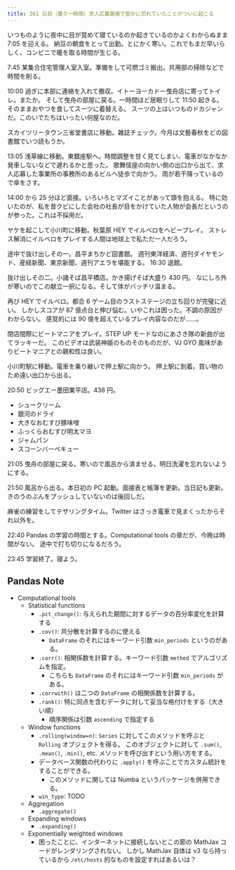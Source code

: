 ```yaml
---
title: 261 日目（曇り一時雨）求人応募面接で密かに恐れていたことがついに起こる
---
```


いつものように夜中に目が覚めて寝ているのか起きているのかよくわからぬまま 7:05 を迎える。
納豆の朝食をとって出勤。とにかく寒い。これでもまだ早いらしく、コンビニで暖を取る時間が生じる。

7:45 某集合住宅管理人室入室。準備をして可燃ゴミ搬出。共用部の掃除などで時間を削る。

10:00 過ぎに本部に連絡を入れて撤収。イトーヨーカドー曳舟店に寄ってトイレ。またか。
そして曳舟の部屋に戻る。一時間ほど居眠りして 11:50 起きる。そのままおやつを食してスーツに着替える。
スーツの上はいつものドカジャンだ。このいでたちはいったい何屋なのだ。

スカイツリータウン三省堂書店に移動。雑誌チェック。今月は文藝春秋をどの図書館でいつ読もうか。

13:05 浅草線に移動。東銀座駅へ。時間調整を甘く見てしまい、電車がなかなか発車しないなどで遅れるかと思った。
歌舞伎座の向かい側の出口から出て、求人応募した事業所の事務所のあるビルへ徒歩で向かう。
雨が若干降っているので傘をさす。

14:00 から 25 分ほど面接。いろいろとマズイことがあって頭を抱える。
特に効いたのが、私を昔クビにした会社の社長が目をかけていた人物が会長だというのが参った。これは不採用だ。

ヤケを起こして小川町に移動。秋葉原 HEY でイルベロをヘビープレイ。
ストレス解消にイルベロをプレイする人間は地球上で私ただ一人だろう。

途中で抜け出しその一。昌平まちかど図書館。
週刊東洋経済、週刊ダイヤモンド、産経新聞、東京新聞、週刊アエラを堪能する。
16:30 退館。

抜け出しその二。小諸そば昌平橋店。かき揚げそば大盛り 430 円。
なにしろ外が寒いのでこの献立一択になる。そして体がバッチリ温まる。

再び HEY でイルベロ。都合 6 ゲーム目のラストステージの立ち回りが完璧に近い。
しかしスコアが 87 億点台と伸び悩む。いやこれは困った。不調の原因がわからない。
感覚的には 90 億を超えているプレイ内容なのだが……。

閉店間際にビートマニアをプレイ。STEP UP モードなのにあさき隊の新曲が出てラッキーだ。
このビデオは武装神姫のものそのものだが、VJ GYO 風味がありビートマニアとの親和性は良い。

小川町駅に移動。電車を乗り継いで押上駅に向かう。
押上駅に到着。買い物のため遠い出口から出る。

20:50 ビッグエー墨田業平店。438 円。

* シュークリーム
* 銀河のドライ
* 大きなおむすび豚味噌
* ふっくらおむすび明太マヨ
* ジャムパン
* スコーンバーベキュー

21:05 曳舟の部屋に戻る。寒いので風呂から済ませる。明日洗濯を忘れないようにする。

21:50 風呂から出る。本日初の PC 起動。面接表と帳簿を更新。当日記も更新。
きのうのぶんをプッシュしていないのは後回しだ。

麻雀の練習をしてテザリングタイム。Twitter はさっき電車で見まくったからそれ以外を。

22:40 Pandas の学習の時間とする。Computational tools の章だが、今晩は時間がない。
途中で打ち切りになるだろう。

23:45 学習終了。寝よう。

## Pandas Note

* Computational tools
  * Statistical functions
    * `.pct_change()`: 与えられた期間に対するデータの百分率変化を計算する
    * `.cov()`: 共分散を計算するのに使える
      * `DataFrame` のそれにはキーワード引数 `min_periods` というのがある。
    * `.corr()`: 相関係数を計算する。キーワード引数 `method` でアルゴリズムを指定。
      * こちらも `DataFrame` のそれにはキーワード引数 `min_periods` がある。
    * `.corrwith()` は二つの `DataFrame` の相関係数を計算する。
    * `.rank()`: 特に同点を含むデータに対して妥当な格付けをする（大きい順）
      * 順序関係は引数 `ascending` で指定する
  * Window functions
    * `.rolling(window=n)`: `Series` に対してこのメソッドを呼ぶと `Rolling` オブジェクトを得る。
      このオブジェクトに対して `.sum()`, `.mean()`, `.min()`, etc. メソッドを呼び出すという用い方をする。
    * データベース関数の代わりに `.apply()` を呼ぶことでカスタム統計をすることができる。
      * このメソッドに関しては Numba というパッケージを併用できる。
    * `win_type`: TODO
  * Aggregation
    * `.aggregate()`
  * Expanding windows
    * `.expanding()`
  * Exponentially weighted windows
    * 困ったことに、インターネットに接続しないとこの節の MathJax コードがレンダリングされない。
      しかし MathJax 自体は v3 なら持っているから `/etc/hosts` 的なものを設定すればあるいは？

